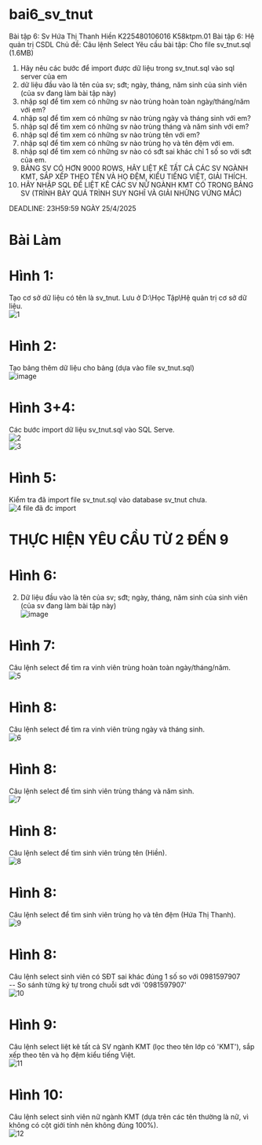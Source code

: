 # bai6_sv_tnut
Bài tập 6:  Sv Hứa Thị Thanh Hiền K225480106016 K58ktpm.01 
Bài tập 6: Hệ quản trị CSDL
Chủ đề: Câu lệnh Select 
Yêu cầu bài tập: 
Cho file sv_tnut.sql (1.6MB)
1. Hãy nêu các bước để import được dữ liệu trong sv_tnut.sql vào sql server của em
2. dữ liệu đầu vào là tên của sv; sđt; ngày, tháng, năm sinh của sinh viên (của sv đang làm bài tập này)
3. nhập sql để tìm xem có những sv nào trùng hoàn toàn ngày/tháng/năm với em?
4. nhập sql để tìm xem có những sv nào trùng ngày và tháng sinh với em?
5. nhập sql để tìm xem có những sv nào trùng tháng và năm sinh với em?
6. nhập sql để tìm xem có những sv nào trùng tên với em?
7. nhập sql để tìm xem có những sv nào trùng họ và tên đệm với em.
8. nhập sql để tìm xem có những sv nào có sđt sai khác chỉ 1 số so với sđt của em.
9. BẢNG SV CÓ HƠN 9000 ROWS, HÃY LIỆT KÊ TẤT CẢ CÁC SV NGÀNH KMT, SẮP XẾP THEO TÊN VÀ HỌ ĐỆM, KIỂU TIẾNG  VIỆT, GIẢI THÍCH.
10. HÃY NHẬP SQL ĐỂ LIỆT KÊ CÁC SV NỮ NGÀNH KMT CÓ TRONG BẢNG SV (TRÌNH BÀY QUÁ TRÌNH SUY NGHĨ VÀ GIẢI NHỮNG VỨNG MẮC)

DEADLINE: 23H59:59 NGÀY 25/4/2025  
# Bài Làm  
# Hình 1:  
Tạo cơ sở dữ liệu có tên là sv_tnut. Lưu ở D:\Học Tập\Hệ quản trị cơ sở dữ liệu.  
![1](https://github.com/user-attachments/assets/fba6d8f8-ba8c-4e27-8e3b-49ac98ded6a6)  

# Hình 2: 
Tạo bảng thêm dữ liệu cho bảng (dựa vào file sv_tnut.sql)  
![image](https://github.com/user-attachments/assets/313e9a1e-2a8a-4667-9f13-fddca8ab3ddc)

# Hình 3+4:  
Các bước import dữ liệu sv_tnut.sql vào SQL Serve.  
![2](https://github.com/user-attachments/assets/71f9ae4a-c1cb-4c0d-b877-a8db46986bef)  
![3](https://github.com/user-attachments/assets/1bbae965-9f7e-4ddc-9738-c30f2533e06a)  

# Hình 5:  
Kiểm tra đã import file sv_tnut.sql vào database sv_tnut chưa.  
![4  file đã đc import](https://github.com/user-attachments/assets/cacc36d7-5ba2-4845-8e72-1e7f9da6c03b)  

# THỰC HIỆN YÊU CẦU TỪ 2 ĐẾN 9
# Hình 6:  
2. Dữ liệu đầu vào là tên của sv; sđt; ngày, tháng, năm sinh của sinh viên (của sv đang làm bài tập này)  
![image](https://github.com/user-attachments/assets/32ad894f-6b89-45bd-b6fa-5e2b57a67aa4)  

# Hình 7:  
Câu lệnh select để tìm ra vinh viên trùng hoàn toàn ngày/tháng/năm.  
![5](https://github.com/user-attachments/assets/5f4bbb79-2fc1-4893-8789-f2b6dfc6a1c0)  

# Hình 8:  
Câu lệnh select để tìm ra vinh viên trùng ngày và tháng sinh.  
![6](https://github.com/user-attachments/assets/88db05b8-be22-4fab-94ba-8d4d10c4375d)  

# Hình 8:  
Câu lệnh select để tìm sinh viên trùng tháng và năm sinh.  
![7](https://github.com/user-attachments/assets/5d7b5c2f-e324-4f3d-9aaa-f74ddd1c4d79)  

#  Hình 8:  
Câu lệnh select để tìm sinh viên trùng tên (Hiền).  
![8](https://github.com/user-attachments/assets/f4800d32-7c8b-4430-9ec2-4aabe9d70142)

#  Hình 8:  
Câu lệnh select để tìm sinh viên trùng họ và tên đệm (Hứa Thị Thanh).  
![9](https://github.com/user-attachments/assets/b1715816-28b7-4c88-bbc6-c1d10d460298)  

#  Hình 8:  
Câu lệnh select sinh viên có SĐT sai khác đúng 1 số so với 0981597907  
-- So sánh từng ký tự trong chuỗi sdt với '0981597907'  
![10  ](https://github.com/user-attachments/assets/de6ffcf3-0b2f-47ff-83a9-a5e6ee63d6fd)  

# Hình 9:  
Câu lệnh select liệt kê tất cả SV ngành KMT (lọc theo tên lớp có 'KMT'), sắp xếp theo tên và họ đệm kiểu tiếng Việt.  
![11](https://github.com/user-attachments/assets/0d8f6163-2736-4a7d-9179-02f0352c1bf0)  

# Hình 10: 
Câu lệnh select sinh viên nữ ngành KMT (dựa trên các tên thường là nữ, vì không có cột giới tính nên không đúng 100%).  
![12](https://github.com/user-attachments/assets/76778d81-9ba2-4a93-8280-cae374a3c5c6)  



















